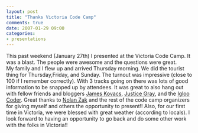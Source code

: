 ```yaml
---
layout: post
title: "Thanks Victoria Code Camp"
comments: true
date: 2007-01-29 09:00
categories:
- presentations
---
```


This past weekend (January 27th) I presented at the Victoria Code Camp. It was a blast. The people were awesome and the questions were great.  
My family and I flew up and arrived Thursday morning. We did the tourist thing for Thursday,Friday, and Sunday. 
The turnout was impressive (close to 100 if I remember correctly). With 3 tracks going on there was lots of good information to be snapped up by attendees. It was great to also hang out with fellow friends and bloggers [James Kovacs](http://www.jameskovacs.com), [Justice Gray](http://graysmatter.codivation.com/), and the [Igloo Coder](http://www.igloocoder.com). 
Great thanks to [Nolan Zak](http://blog.nolanzak.com/) and the rest of the code camp organizers for giving myself and others the opportunity to present!! 
Also, for our first time in Victoria, we were blessed with great weather (according to locals). 
I look forward to having an opportunity to go back and do some other work with the folks in Victoria!!




